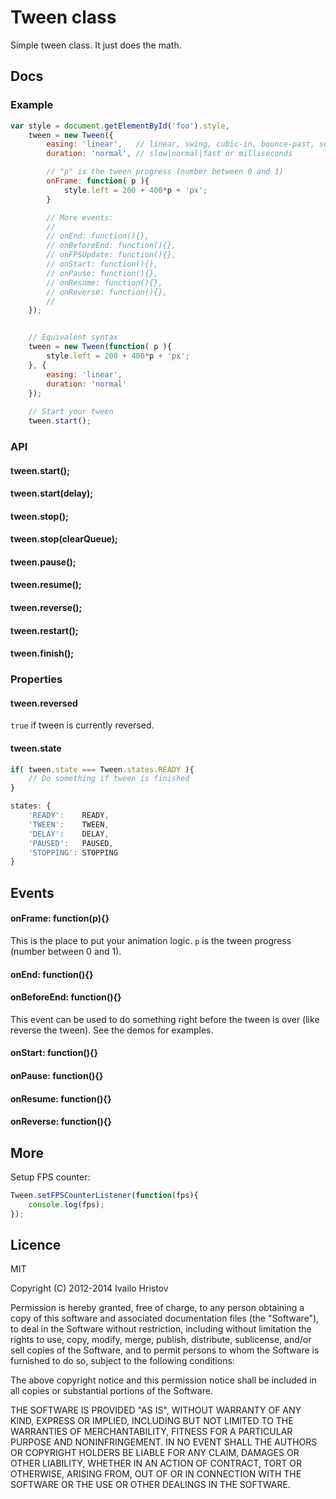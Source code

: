 # Tween class

Simple tween class. It just does the math.

## Docs

### Example

```javascript
var style = document.getElementById('foo').style,
    tween = new Tween({
        easing: 'linear',   // linear, swing, cubic-in, bounce-past, so on ...
        duration: 'normal', // slow|normal|fast or milliseconds

        // "p" is the tween progress (number between 0 and 1)
        onFrame: function( p ){
            style.left = 200 + 400*p + 'px'; 
        }

        // More events:
        //
        // onEnd: function(){},
        // onBeforeEnd: function(){},
        // onFPSUpdate: function(){},
        // onStart: function(){},
        // onPause: function(){},
        // onResume: function(){},
        // onReverse: function(){},
        //
    });


    // Equivalent syntax
    tween = new Tween(function( p ){
        style.left = 200 + 400*p + 'px';
    }, {
        easing: 'linear',
        duration: 'normal'
    });
    
    // Start your tween
    tween.start();
```

### API
#### tween.start();
#### tween.start(delay);
#### tween.stop();
#### tween.stop(clearQueue);
#### tween.pause();
#### tween.resume();
#### tween.reverse();
#### tween.restart();
#### tween.finish();

### Properties
#### tween.reversed
`true` if tween is currently reversed.

#### tween.state

```javascript
if( tween.state === Tween.states.READY ){
    // Do something if tween is finished
}
```

```javascript
states: {
    'READY':    READY,
    'TWEEN':    TWEEN,
    'DELAY':    DELAY,
    'PAUSED':   PAUSED,
    'STOPPING': STOPPING
}
```

## Events
#### onFrame: function(p){}
This is the place to put your animation logic. `p` is the tween progress (number between 0 and 1).

#### onEnd: function(){}
#### onBeforeEnd: function(){}
This event can be used to do something right before the tween is over (like reverse the tween). See the demos for examples.

#### onStart: function(){}
#### onPause: function(){}
#### onResume: function(){}
#### onReverse: function(){}

## More

Setup FPS counter:
```javascript
Tween.setFPSCounterListener(function(fps){
    console.log(fps);
});
```

## Licence
MIT

Copyright (C) 2012-2014 Ivailo Hristov

Permission is hereby granted, free of charge, to any person obtaining a copy of this software and associated documentation files (the "Software"), to deal in the Software without restriction, including without limitation the rights to use, copy, modify, merge, publish, distribute, sublicense, and/or sell copies of the Software, and to permit persons to whom the Software is furnished to do so, subject to the following conditions:

The above copyright notice and this permission notice shall be included in all copies or substantial portions of the Software.

THE SOFTWARE IS PROVIDED "AS IS", WITHOUT WARRANTY OF ANY KIND, EXPRESS OR IMPLIED, INCLUDING BUT NOT LIMITED TO THE WARRANTIES OF MERCHANTABILITY, FITNESS FOR A PARTICULAR PURPOSE AND NONINFRINGEMENT. IN NO EVENT SHALL THE AUTHORS OR COPYRIGHT HOLDERS BE LIABLE FOR ANY CLAIM, DAMAGES OR OTHER LIABILITY, WHETHER IN AN ACTION OF CONTRACT, TORT OR OTHERWISE, ARISING FROM, OUT OF OR IN CONNECTION WITH THE SOFTWARE OR THE USE OR OTHER DEALINGS IN THE SOFTWARE.
